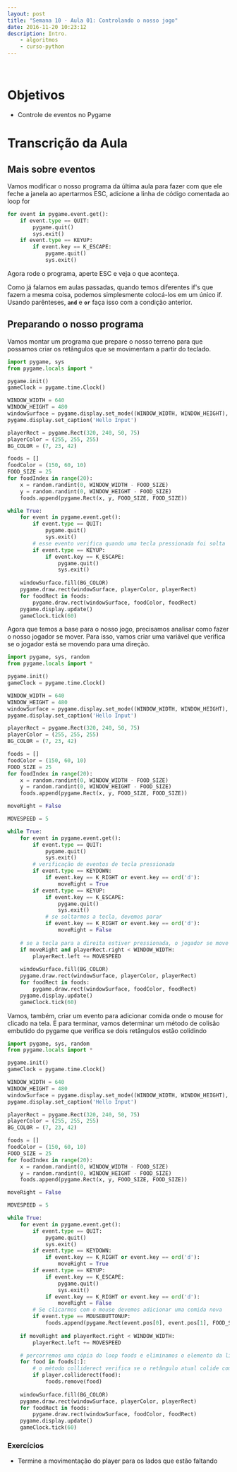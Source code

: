 ```yaml
---
layout: post
title: "Semana 10 - Aula 01: Controlando o nosso jogo"
date: 2016-11-20 10:23:12
description: Intro. 
    - algoritmos
    - curso-python
---
```


&nbsp;

# Objetivos

* Controle de eventos no Pygame

# Transcrição da Aula

## Mais sobre eventos

Vamos modificar o nosso programa da última aula para fazer com que ele feche a janela ao apertarmos ESC, adicione a linha de código comentada ao loop for

```python
for event in pygame.event.get():
	if event.type == QUIT:
		pygame.quit()
		sys.exit()
	if event.type == KEYUP:
		if event.key == K_ESCAPE:
			pygame.quit()
			sys.exit()
```

Agora rode o programa, aperte ESC e veja o que aconteça.

Como já falamos em aulas passadas, quando temos diferentes if's que fazem a mesma coisa, podemos simplesmente colocá-los em um único if. Usando parênteses, **`and`** e **`or`** faça isso com a condição anterior.

## Preparando o nosso programa

Vamos montar um programa que prepare o nosso terreno para que possamos criar os retângulos que se movimentam a partir do teclado.

```python
import pygame, sys
from pygame.locals import *

pygame.init()
gameClock = pygame.time.Clock()

WINDOW_WIDTH = 640
WINDOW_HEIGHT = 480
windowSurface = pygame.display.set_mode((WINDOW_WIDTH, WINDOW_HEIGHT), 0, 32)
pygame.display.set_caption('Hello Input')

playerRect = pygame.Rect(320, 240, 50, 75)
playerColor = (255, 255, 255)
BG_COLOR = (7, 23, 42)

foods = []
foodColor = (150, 60, 10)
FOOD_SIZE = 25
for foodIndex in range(20):
	x = random.randint(0, WINDOW_WIDTH - FOOD_SIZE)
	y = random.randint(0, WINDOW_HEIGHT - FOOD_SIZE)
	foods.append(pygame.Rect(x, y, FOOD_SIZE, FOOD_SIZE))

while True:
	for event in pygame.event.get():
		if event.type == QUIT:
			pygame.quit()
			sys.exit()
		# esse evento verifica quando uma tecla pressionada foi solta
		if event.type == KEYUP:
			if event.key == K_ESCAPE:
				pygame.quit()
				sys.exit()
	
	windowSurface.fill(BG_COLOR)
	pygame.draw.rect(windowSurface, playerColor, playerRect)
	for foodRect in foods:
		pygame.draw.rect(windowSurface, foodColor, foodRect)
	pygame.display.update()
	gameClock.tick(60)
```

Agora que temos a base para o nosso jogo, precisamos analisar como fazer o nosso jogador se mover. Para isso, vamos criar uma variável que verifica se o jogador está se movendo para uma direção.

```python
import pygame, sys, random
from pygame.locals import *

pygame.init()
gameClock = pygame.time.Clock()

WINDOW_WIDTH = 640
WINDOW_HEIGHT = 480
windowSurface = pygame.display.set_mode((WINDOW_WIDTH, WINDOW_HEIGHT), 0, 32)
pygame.display.set_caption('Hello Input')

playerRect = pygame.Rect(320, 240, 50, 75)
playerColor = (255, 255, 255)
BG_COLOR = (7, 23, 42)

foods = []
foodColor = (150, 60, 10)
FOOD_SIZE = 25
for foodIndex in range(20):
	x = random.randint(0, WINDOW_WIDTH - FOOD_SIZE)
	y = random.randint(0, WINDOW_HEIGHT - FOOD_SIZE)
	foods.append(pygame.Rect(x, y, FOOD_SIZE, FOOD_SIZE))

moveRight = False

MOVESPEED = 5

while True:
	for event in pygame.event.get():
		if event.type == QUIT:
			pygame.quit()
			sys.exit()
		# verificação de eventos de tecla pressionada
		if event.type == KEYDOWN:
			if event.key == K_RIGHT or event.key == ord('d'):
				moveRight = True
		if event.type == KEYUP:
			if event.key == K_ESCAPE:
				pygame.quit()
				sys.exit()
			# se soltarmos a tecla, devemos parar
			if event.key == K_RIGHT or event.key == ord('d'):
				moveRight = False
	
	# se a tecla para a direita estiver pressionada, o jogador se move
	if moveRight and playerRect.right < WINDOW_WIDTH:
		playerRect.left += MOVESPEED
	
	windowSurface.fill(BG_COLOR)
	pygame.draw.rect(windowSurface, playerColor, playerRect)
	for foodRect in foods:
		pygame.draw.rect(windowSurface, foodColor, foodRect)
	pygame.display.update()
	gameClock.tick(60)
```

Vamos, também, criar um evento para adicionar comida onde o mouse for clicado na tela. E para terminar, vamos determinar um método de colisão embutido do pygame que verifica se dois retângulos estão colidindo

```python
import pygame, sys, random
from pygame.locals import *

pygame.init()
gameClock = pygame.time.Clock()

WINDOW_WIDTH = 640
WINDOW_HEIGHT = 480
windowSurface = pygame.display.set_mode((WINDOW_WIDTH, WINDOW_HEIGHT), 0, 32)
pygame.display.set_caption('Hello Input')

playerRect = pygame.Rect(320, 240, 50, 75)
playerColor = (255, 255, 255)
BG_COLOR = (7, 23, 42)

foods = []
foodColor = (150, 60, 10)
FOOD_SIZE = 25
for foodIndex in range(20):
	x = random.randint(0, WINDOW_WIDTH - FOOD_SIZE)
	y = random.randint(0, WINDOW_HEIGHT - FOOD_SIZE)
	foods.append(pygame.Rect(x, y, FOOD_SIZE, FOOD_SIZE))

moveRight = False

MOVESPEED = 5

while True:
	for event in pygame.event.get():
		if event.type == QUIT:
			pygame.quit()
			sys.exit()
		if event.type == KEYDOWN:
			if event.key == K_RIGHT or event.key == ord('d'):
				moveRight = True
		if event.type == KEYUP:
			if event.key == K_ESCAPE:
				pygame.quit()
				sys.exit()
			if event.key == K_RIGHT or event.key == ord('d'):
				moveRight = False
		# Se clicarmos com o mouse devemos adicionar uma comida nova
		if event.type == MOUSEBUTTONUP:
			foods.append(pygame.Rect(event.pos[0], event.pos[1], FOOD_SIZE, FOOD_SIZE))
	
	if moveRight and playerRect.right < WINDOW_WIDTH:
		playerRect.left += MOVESPEED

	# percorremos uma cópia do loop foods e eliminamos o elemento da lista foods original
	for food in foods[:]:
		# o método colliderect verifica se o retângulo atual colide com outro retângulo
		if player.colliderect(food):
			foods.remove(food)
	
	windowSurface.fill(BG_COLOR)
	pygame.draw.rect(windowSurface, playerColor, playerRect)
	for foodRect in foods:
		pygame.draw.rect(windowSurface, foodColor, foodRect)
	pygame.display.update()
	gameClock.tick(60)
```

### Exercícios

* Termine a movimentação do player para os lados que estão faltando